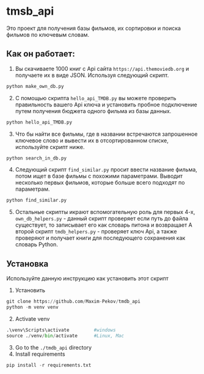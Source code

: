 # tmsb_api

Это проект для получения базы фильмов, их сортировки и поиска фильмов по ключевым словам.

## Как он работает:

1. Вы скачиваете 1000 книг с Api сайта `https://api.themoviedb.org` и получаете их в виде JSON. Используя следующий скрипт.
```python
python make_own_db.py
```
2. С помощью скрипта `hello_api_TMDB.py` вы можете проверить правильность вашего Api ключа и установить пробное подключение путем получения бюджета одного фильма из базы данных.
```python
python hello_api_TMDB.py
```
3. Что бы найти все фильмы, где в названии встречаются запрошенное ключевое слово и вывести их в отсортированном списке, используйте скрипт ниже.
```python
python search_in_db.py
```
4. Следующий скрипт `find_similar.py` просит ввести название фильма, потом ищет в базе фильмы с похожими параметрами. Выводит несколько первых фильмов, которые больше всего подходят по параметрам.
```python
python find_similar.py
```

5. Остальные скрипты икрают вспомогательную роль для первых 4-х, `own_db_helpers.py` - данный скрипт проверяет если путь до файла существует, то записывает его как словарь питона и возвращает
   А второй скрипт `tmdb_helpers.py` - проверяет ключ Api, а также проверяют и получает книги для последующего сохранения как словарь Python.


## Установка

Используйте данную инструкцию как установить этот скрипт


1. Установить

```python
git clone https://github.com/Maxim-Pekov/tmdb_api
python -m venv venv
```
2. Activate venv    
```python
.\venv\Scripts\activate         #windows
source ./venv/bin/activate      #Linux, Mac  
```
3. Go to the `./tmdb_api` directory
4. Install requirements
```python
pip install -r requirements.txt
```

